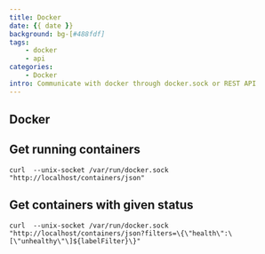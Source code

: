 ```yaml
---
title: Docker
date: {{ date }}
background: bg-[#488fdf]
tags:
    - docker
    - api
categories:
    - Docker
intro: Communicate with docker through docker.sock or REST API
---
```


Docker
------


## Get running containers
```shell script {.wrap}
curl  --unix-socket /var/run/docker.sock "http://localhost/containers/json"
```

## Get containers with given status
```shell script {.wrap}
curl  --unix-socket /var/run/docker.sock "http://localhost/containers/json?filters=\{\"health\":\[\"unhealthy\"\]${labelFilter}\}"
```